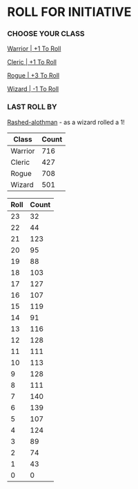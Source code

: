 # ROLL FOR INITIATIVE
### CHOOSE YOUR CLASS

[Warrior | +1 To Roll](https://github.com/benjaminsampica/benjaminsampica/issues/new?title=roll%7Cwarrior&body=Just+click+%27Submit+new+issue%27.)

[Cleric | +1 To Roll](https://github.com/benjaminsampica/benjaminsampica/issues/new?title=roll%7Ccleric&body=Just+click+%27Submit+new+issue%27.)

[Rogue | +3 To Roll](https://github.com/benjaminsampica/benjaminsampica/issues/new?title=roll%7Crogue&body=Just+click+%27Submit+new+issue%27.)

[Wizard | -1 To Roll](https://github.com/benjaminsampica/benjaminsampica/issues/new?title=roll%7Cwizard&body=Just+click+%27Submit+new+issue%27.)
### LAST ROLL BY
[Rashed-alothman](https://www.github.com/Rashed-alothman) - as a wizard rolled a 1!

|Class|Count|
|-|-|
|Warrior|716|
|Cleric|427|
|Rogue|708|
|Wizard|501|

|Roll|Count|
|-|-|
|23|32
|22|44
|21|123
|20|95
|19|88
|18|103
|17|127
|16|107
|15|119
|14|91
|13|116
|12|128
|11|111
|10|113
|9|128
|8|111
|7|140
|6|139
|5|107
|4|124
|3|89
|2|74
|1|43
|0|0
